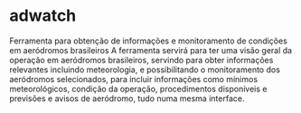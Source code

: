 # adwatch
Ferramenta para obtenção de informações e monitoramento de condições em aeródromos brasileiros
A ferramenta servirá para ter uma visão geral da operação em aeródromos brasileiros, servindo para obter informações relevantes incluindo meteorologia, e
possibilitando o monitoramento dos aeródromos selecionados, para incluir informações como mínimos meteorológicos, condição da operação, procedimentos disponíveis
 e previsões e avisos de aeródromo, tudo numa mesma interface.
